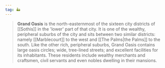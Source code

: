 ```yaml
---
tag: 🏜️
---
```

> **Grand Oasis** is the north-easternmost of the sixteen city districts of [[Sothis]] in the 'lower' part of that city. It is one of the wealthy, peripheral suburbs of the city and sits between two similar districts: namely [[Marblecourt]] to the west and [[The Palms|the Palms]] to the south. Like the other rich, peripheral suburbs, Grand Oasis contains large oasis circles; wide, tree-lined streets; and excellent facilities for its inhabitants. These residents include wealthy merchants and craftsmen, civil servants and even nobles dwelling in their mansions.








